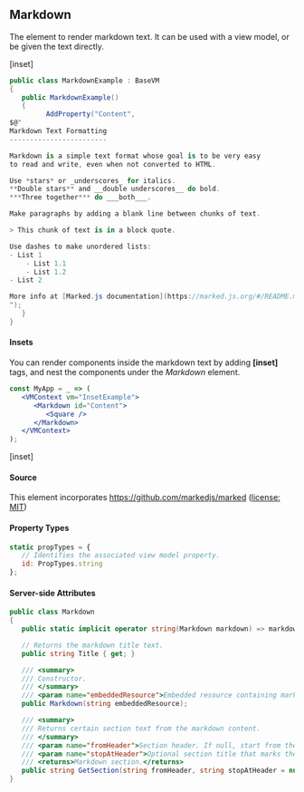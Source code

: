 ﻿## Markdown

The element to render markdown text. It can be used with a view model, or be given the text directly.

[inset]

```csharp
public class MarkdownExample : BaseVM
{
   public MarkdownExample()
   {
         AddProperty("Content",
$@"
Markdown Text Formatting
------------------------

Markdown is a simple text format whose goal is to be very easy 
to read and write, even when not converted to HTML.

Use *stars* or _underscores_ for italics.  
**Double stars** and __double underscores__ do bold.  
***Three together*** do ___both___.

Make paragraphs by adding a blank line between chunks of text.

> This chunk of text is in a block quote.

Use dashes to make unordered lists:
- List 1
    - List 1.1
    - List 1.2
- List 2

More info at [Marked.js documentation](https://marked.js.org/#/README.md#README.md).
");
   }
}
```

#### Insets

You can render components inside the markdown text by adding <b>[</b><b>inset]</b> tags, and nest the components under the _Markdown_ element.

```jsx
const MyApp = _ => (
   <VMContext vm="InsetExample">
      <Markdown id="Content">
         <Square />
      </Markdown>
   </VMContext>
);

```
[inset]


#### Source

This element incorporates https://github.com/markedjs/marked ([license: MIT](https://github.com/markedjs/marked/blob/master/LICENSE.md))

#### Property Types

```jsx
static propTypes = {
   // Identifies the associated view model property.
   id: PropTypes.string
};
```

#### Server-side Attributes

```csharp
public class Markdown
{
   public static implicit operator string(Markdown markdown) => markdown._content;

   // Returns the markdown title text.
   public string Title { get; }

   /// <summary>
   /// Constructor.
   /// </summary>
   /// <param name="embeddedResource">Embedded resource containing markdown text.</param>
   public Markdown(string embeddedResource);

   /// <summary>
   /// Returns certain section text from the markdown content.
   /// </summary>
   /// <param name="fromHeader">Section header. If null, start from the top; if empty, start right after the main title.</param>
   /// <param name="stopAtHeader">Optional section title that marks the end.</param>
   /// <returns>Markdown section.</returns>
   public string GetSection(string fromHeader, string stopAtHeader = null);
}
```